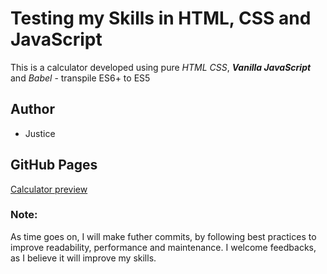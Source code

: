 # Testing my Skills in HTML, CSS and JavaScript

This is a calculator developed using pure *HTML* *CSS*, **_Vanilla JavaScript_** and *Babel* - transpile ES6+ to ES5

## Author
* Justice

## GitHub Pages 
[Calculator preview](https://justicea.github.io/calculator/)




### Note: 
As time goes on, I will make futher commits, by following best practices to improve readability, performance and maintenance. I welcome feedbacks, as I believe it will improve my skills.

